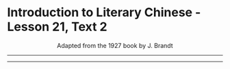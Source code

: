 # Introduction to Literary Chinese - Lesson 21, Text 2

<center>Adapted from the 1927 book by J. Brandt</center>

---

---
